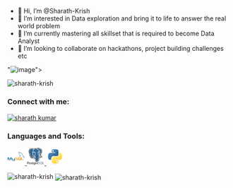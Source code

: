 - 👋 Hi, I’m @Sharath-Krish
- 👀 I’m interested in Data exploration and bring it to life to answer the real world problem
- 🌱 I’m currently mastering all skillset that is required to become Data Analyst
- 💞️ I’m looking to collaborate on hackathons, project building challenges etc

"![image](https://github.com/Sharath-Krish/Sharath-Krish/assets/136909972/1dce7dcb-287a-4290-bb8b-b43ce306b9c2)">

<p align="left"> <img src="https://komarev.com/ghpvc/?username=sharath-krish&label=Profile%20views&color=0e75b6&style=flat" alt="sharath-krish" /> </p>

<h3 align="left">Connect with me:</h3>
<p align="left">
<a href="https://linkedin.com/in/sharath kumar" target="blank"><img align="center" src="https://raw.githubusercontent.com/rahuldkjain/github-profile-readme-generator/master/src/images/icons/Social/linked-in-alt.svg" alt="sharath kumar" height="30" width="40" /></a>
</p>

<h3 align="left">Languages and Tools:</h3>
<p align="left"> <a href="https://www.mysql.com/" target="_blank" rel="noreferrer"> <img src="https://raw.githubusercontent.com/devicons/devicon/master/icons/mysql/mysql-original-wordmark.svg" alt="mysql" width="40" height="40"/> </a> <a href="https://www.postgresql.org" target="_blank" rel="noreferrer"> <img src="https://raw.githubusercontent.com/devicons/devicon/master/icons/postgresql/postgresql-original-wordmark.svg" alt="postgresql" width="40" height="40"/> </a> <a href="https://www.python.org" target="_blank" rel="noreferrer"> <img src="https://raw.githubusercontent.com/devicons/devicon/master/icons/python/python-original.svg" alt="python" width="40" height="40"/> </a> </p>

<p><img align="left" src="https://github-readme-stats.vercel.app/api/top-langs?username=sharath-krish&show_icons=true&locale=en&layout=compact" alt="sharath-krish" /></p>

<p>&nbsp;<img align="center" src="https://github-readme-stats.vercel.app/api?username=sharath-krish&show_icons=true&locale=en" alt="sharath-krish" /></p>
